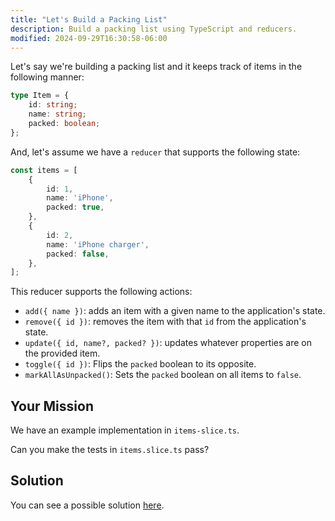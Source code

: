 ```yaml
---
title: "Let's Build a Packing List"
description: Build a packing list using TypeScript and reducers.
modified: 2024-09-29T16:30:58-06:00
---
```


Let's say we're building a packing list and it keeps track of items in the following manner:

```ts
type Item = {
	id: string;
	name: string;
	packed: boolean;
};
```

And, let's assume we have a `reducer` that supports the following state:

```ts
const items = [
	{
		id: 1,
		name: 'iPhone',
		packed: true,
	},
	{
		id: 2,
		name: 'iPhone charger',
		packed: false,
	},
];
```

This reducer supports the following actions:

- `add({ name })`: adds an item with a given name to the application's state.
- `remove({ id })`: removes the item with that `id` from the application's state.
- `update({ id, name?, packed? })`: updates whatever properties are on the provided item.
- `toggle({ id })`: Flips the `packed` boolean to its opposite.
- `markAllAsUnpacked()`: Sets the `packed` boolean on all items to `false`.

## Your Mission

We have an example implementation in `items-slice.ts`.

Can you make the tests in `items.slice.ts` pass?

## Solution

You can see a possible solution [here](testing-a-reducer-solution.md).
